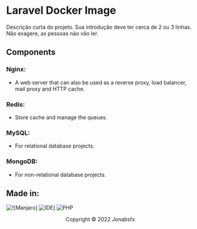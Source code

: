 # Laravel Docker Image 

Descrição curta do projeto. Sua introdução deve ter cerca de 2 ou 3 linhas. Não exagere, as pessoas não vão ler.

## Components

### Nginx:
- A web server that can also be used as a reverse proxy, load balancer, mail proxy and HTTP cache.

### Redis:
- Store cache and manage the queues.

### MySQL:
- For relational database projects.

### MongoDB:
- For non-relational database projects.

## Made in:
![![Manjaro]](https://img.shields.io/badge/Linux-E34F26?style=for-the-badge&logo=linux&logoColor=black)
![IDE](https://img.shields.io/badge/Visual_studio_code-0078D4?style=for-the-badge&logo=visual%20studio%20code&logoColor=white)]
![PHP](https://img.shields.io/badge/php-%23777BB4.svg?style=for-the-badge&logo=php&logoColor=white)

<p align="center">Copyright © 2022 Jonabsfx</p>
